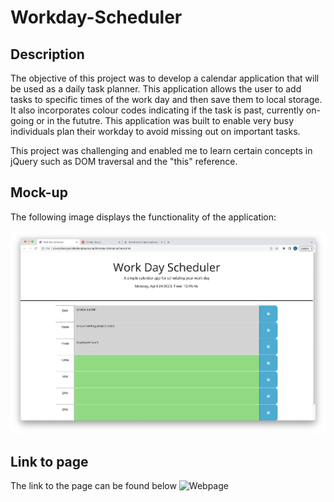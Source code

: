 # Workday-Scheduler

## Description

The objective of this project was to develop a calendar application that will be used as a daily task planner. This application allows the user to 
add tasks to specific times of the work day and then save them to local storage. It also incorporates colour codes indicating if the task is past, currently on-going or in the fututre. 
This application was built to enable very busy individuals plan their 
workday to avoid missing out on important tasks.

This project was challenging and enabled me to learn certain concepts in jQuery such as DOM traversal and the "this" reference.

## Mock-up

The following image displays the functionality of the application:

![landingpage](./Assets/Screenshot%202023-04-24%20at%2012.46.06%20pm.png)

## Link to page

The link to the page can be found below
![Webpage]()

    